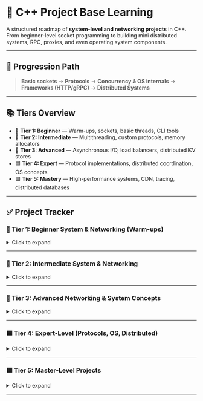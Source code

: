 # 🚀 C++ Project Base Learning

A structured roadmap of **system-level and networking projects** in C++.  
From beginner-level socket programming to building mini distributed systems, RPC, proxies, and even operating system components.

---

## 📌 Progression Path

> **Basic sockets** → **Protocols** → **Concurrency & OS internals** → **Frameworks (HTTP/gRPC)** → **Distributed Systems**

---

## 📚 Tiers Overview

- 🔹 **Tier 1: Beginner** — Warm-ups, sockets, basic threads, CLI tools
- 🔸 **Tier 2: Intermediate** — Multithreading, custom protocols, memory allocators
- 🔶 **Tier 3: Advanced** — Asynchronous I/O, load balancers, distributed KV stores
- 🟦 **Tier 4: Expert** — Protocol implementations, distributed coordination, OS concepts
- 🟥 **Tier 5: Mastery** — High-performance systems, CDN, tracing, distributed databases

---

## ✅ Project Tracker

### 🔹 Tier 1: Beginner System & Networking (Warm-ups)

<details>
<summary>Click to expand</summary>

- [ ] 1. Hello Socket: simple TCP client/server (send/receive strings)
- [ ] 2. UDP Echo server
- [ ] 3. Multi-client TCP chat server
- [ ] 4. File transfer app over TCP
- [ ] 5. Simple key-value store in memory with TCP access
- [ ] 6. Basic HTTP server (serve static files)
- [ ] 7. Small HTTP client (GET, POST)
- [ ] 8. `ls` clone (list directory)
- [ ] 9. `cat` clone (read file contents)
- [ ] 10. System info tool (CPU, memory, processes)
- [ ] 11. Logging library with file rotation
- [ ] 12. Thread pool
- [ ] 13. Producer-consumer with threads
- [ ] 14. CLI task scheduler (like a mini cron)
- [ ] 15. Mini shell (`cd`, `ls`, piping)

</details>

---

### 🔸 Tier 2: Intermediate System & Networking

<details>
<summary>Click to expand</summary>

- [ ] 16. Multi-threaded chat server with rooms
- [ ] 17. Basic DNS resolver (sockets)
- [ ] 18. Simple FTP client/server
- [ ] 19. Multi-client file sync tool
- [ ] 20. Packet sniffer (raw sockets)
- [ ] 21. Load balancer (round-robin)
- [ ] 22. Port scanner CLI
- [ ] 23. Rate limiter (token bucket)
- [ ] 24. Network logging (log over TCP)
- [ ] 25. Shared memory key-value store
- [ ] 26. Custom `malloc`/`free`
- [ ] 27. CLI process manager
- [ ] 28. Signal handling demo
- [ ] 29. CLI zip/unzip (Huffman)
- [ ] 30. Config parser (`.ini`/`.json`)
- [ ] 31. RPC over TCP (handshake + request/response)
- [ ] 32. `curl` clone
- [ ] 33. WebSocket echo server
- [ ] 34. Toy event loop (reactor pattern)
- [ ] 35. `poll`/`select` wrapper

</details>

---

### 🔶 Tier 3: Advanced Networking & System Concepts

<details>
<summary>Click to expand</summary>

- [ ] 36. Non-blocking HTTP server (epoll)
- [ ] 37. Proxy server (forward requests)
- [ ] 38. SOCKS5 proxy
- [ ] 39. Multi-threaded file downloader
- [ ] 40. Chat app with WebSockets
- [ ] 41. REST API framework
- [ ] 42. Publish-subscribe system
- [ ] 43. MQTT-like broker (QoS 0)
- [ ] 44. TLS handshake demo (OpenSSL)
- [ ] 45. Distributed KV store
- [ ] 46. Mini database engine (file-backed)
- [ ] 47. Network traffic monitor
- [ ] 48. Raft consensus (toy version)
- [ ] 49. Leader election
- [ ] 50. Deadlock detector
- [ ] 51. Memory-mapped DB
- [ ] 52. Scheduler (priority queue)
- [ ] 53. Lock-free queue
- [ ] 54. Async logging system
- [ ] 55. Thread-safe cache with eviction (LRU)

</details>

---

### 🟦 Tier 4: Expert-Level (Protocols, OS, Distributed)

<details>
<summary>Click to expand</summary>

- [ ] 56. Custom RPC framework (proto-like)
- [ ] 57. gRPC-like library
- [ ] 58. MQTT client + broker (full QoS)
- [ ] 59. WebSocket library
- [ ] 60. REST framework (middlewares, routes)
- [ ] 61. Binary serialization protocol
- [ ] 62. DNS server
- [ ] 63. DHCP server
- [ ] 64. HTTP/2 implementation
- [ ] 65. QUIC protocol
- [ ] 66. P2P file sharing
- [ ] 67. Distributed logging
- [ ] 68. Kafka-lite pub/sub
- [ ] 69. Distributed lock (Zookeeper-like)
- [ ] 70. Full Raft (log replication)
- [ ] 71. Paxos (toy version)
- [ ] 72. Columnar DB (DuckDB-lite)
- [ ] 73. Caching proxy (Varnish-lite)
- [ ] 74. CDN simulator
- [ ] 75. Distributed REST gateway
- [ ] 76. Event-driven microservice framework
- [ ] 77. Actor model (Akka-lite)
- [ ] 78. Container runtime (mini Docker)
- [ ] 79. Toy OS kernel
- [ ] 80. Virtual file system

</details>

---

### 🟥 Tier 5: Master-Level Projects

<details>
<summary>Click to expand</summary>

- [ ] 81. nginx-lite (HTTP server)
- [ ] 82. HAProxy-lite (reverse proxy)
- [ ] 83. Streaming server (video/audio)
- [ ] 84. Torrent client
- [ ] 85. Onion routing demo (Tor-like)
- [ ] 86. VPN (toy)
- [ ] 87. Load balancer with health checks
- [ ] 88. Kubernetes-lite
- [ ] 89. Message queue (RabbitMQ-lite)
- [ ] 90. Distributed SQL DB
- [ ] 91. gRPC alt with custom IDL
- [ ] 92. MQTT broker cluster
- [ ] 93. Replicated filesystem
- [ ] 94. Serverless engine
- [ ] 95. Tracing system (Prometheus-lite)
- [ ] 96. Distributed graph DB
- [ ] 97. Monitoring system
- [ ] 98. CRDTs in distributed systems
- [ ] 99. Blockchain (network + consensus)
- [ ] 100. Fault-tolerant microservice framework

</details>

---
